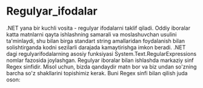 # Regulyar_ifodalar
.NET yana bir kuchli vosita - regulyar ifodalarni taklif qiladi. Oddiy iboralar katta matnlarni qayta ishlashning samarali va moslashuvchan usulini ta'minlaydi, shu bilan birga standart string amallaridan foydalanish bilan solishtirganda kodni sezilarli darajada kamaytirishga imkon beradi.
.NET dagi regulyarifodalarning asosiy funksiyasi System.Text.RegularExpressions nomlar fazosida  joylashgan. Regulyar iboralar bilan ishlashda markaziy sinf Regex sinfidir. Misol uchun, bizda qandaydir matn bor va biz undan so'zning barcha so'z shakllarini topishimiz kerak. Buni Regex sinfi bilan qilish juda oson:
